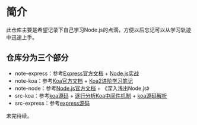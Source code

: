 # 简介

此仓库主要是希望记录下自己学习Node.js的点滴，方便以后忘记可以从学习轨迹中迅速上手。


## 仓库分为三个部分
- note-express：参考[Express官方文档](http://expressjs.com/) + [Node.js实战](https://github.com/ShadowWalker627/NodejsInAction/tree/master/code)
- note-koa：参考[Koa官方文档](https://koajs.com/) + [Koa2进阶学习笔记](https://github.com/chenshenhai/koa2-note)<br>
- note-node：参考[Node.js官方文档](https://nodejs.org/en/docs/) + 《深入浅出Node.js》
- src-koa：参考[koa源码](https://github.com/koajs/koa) + [逐行分析Koa中间件机制](https://juejin.im/post/5c7decbbe51d454a7c5e8474) + [koa源码解析](https://developers.weixin.qq.com/community/develop/article/doc/0000e4c9290bc069f3380e7645b813)
- src-express：参考[express源码](https://github.com/expressjs/express)

未完待续。
